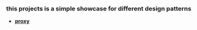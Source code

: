<h3>this projects is a simple showcase for different design patterns</h3>


* **[proxy][1]**


[1]: https://sourcemaking.com/design_patterns/proxy